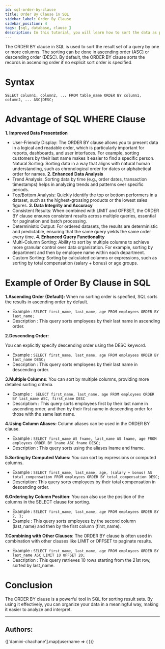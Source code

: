 ```yaml
---
id: sql-order-by-clause
title: Order By Clause in SQL
sidebar_label: Order By Clause
sidebar_position: 4
tags: [sql, database, clause ]
description: In this tutorial, you will learn how to sort the data as per the desired condition.
---
```


The ORDER BY clause in SQL is used to sort the result set of a query by one or more columns. The sorting can be done in ascending order (ASC) or descending order (DESC). By default, the ORDER BY clause sorts the records in ascending order if no explicit sort order is specified.

# Syntax 
`SELECT column1, column2, ...
FROM table_name
ORDER BY column1, column2, ... ASC|DESC; `

# Advantage of SQL WHERE Clause

**1. Improved Data Presentation**
- User-Friendly Display: The ORDER BY clause allows you to present data in a logical and readable order, which is particularly important for reports, dashboards, and user interfaces. For example, sorting customers by their last name makes it easier to find a specific person.
Natural Sorting: Sorting data in a way that aligns with natural human understanding, such as chronological order for dates or alphabetical order for names.
**2. Enhanced Data Analysis**
- Trend Analysis: Sorting data by time (e.g., order dates, transaction timestamps) helps in analyzing trends and patterns over specific periods.
- Top/Bottom Analysis: Quickly identify the top or bottom performers in a dataset, such as the highest-grossing products or the lowest sales figures.
**3. Data Integrity and Accuracy**
- Consistent Results: When combined with LIMIT and OFFSET, the ORDER BY clause ensures consistent results across multiple queries, essential for pagination and batch processing.
- Deterministic Output: For ordered datasets, the results are deterministic and predictable, ensuring that the same query yields the same order every time.
**4. Enhanced Query Functionality**
- Multi-Column Sorting: Ability to sort by multiple columns to achieve more granular control over data organization. For example, sorting by department and then by employee name within each department.
- Custom Sorting: Sorting by calculated columns or expressions, such as sorting by total compensation (salary + bonus) or age groups.

# Example of Order By Clause in SQL

**1.Ascending Order (Default):**
When no sorting order is specfied, SQL sorts the results in ascending order by default.
- Example : `SELECT first_name, last_name, age FROM employees ORDER BY last_name;`
- Description : This query sorts employees by their last name in ascending order.

**2.Descending Order:**

You can explicitly specify descending order using the DESC keyword.
- Example : `SELECT first_name, last_name, age FROM employees ORDER BY last_name DESC;`
- Description : This query sorts employees by their last name in descending order.

**3.Multiple Columns:**
You can sort by multiple columns, providing more detailed sorting criteria.
- Example : ` SELECT first_name, last_name, age FROM employees ORDER BY last_name ASC, first_name DESC`
- Descriptiom : This query sorts employees first by their last name in ascending order, and then by their first name in descending order for those with the same last name.

**4.Using Column Aliases:**
Column aliases can be used in the ORDER BY clause.
- Example : `SELECT first_name AS fname, last_name AS lname, age FROM employees ORDER BY lname ASC fname DESC;`
- Description : This query sorts using the aliases lname and fname.

**5.Sorting by Computed Values:**
You can sort by expressions or computed columns.
- Example : `SELECT first_name, last_name, age, (salary + bonus) AS total_compensation FROM employees ORDER BY total_compensation DESC;`
- Description: This query sorts employees by their total compensation in descending order.

**6.Ordering by Column Position:**
You can also use the position of the columns in the SELECT clause for sorting.
- Example : ` SELECT first_name, last_name, age FROM employees ORDER BY 2, 1; ` 
- Example : This query sorts employees by the second column (last_name) and then by the first column (first_name).

**7.Combining with Other Clauses:**
The ORDER BY clause is often used in combination with other clauses like LIMIT or OFFSET to paginate results.
- Example : `SELECT first_name, last_name, age FROM employees ORDER BY last_name ASC LIMIT 10 OFFSET 20;`
- Description : This query retrieves 10 rows starting from the 21st row, sorted by last_name.

# Conclusion
The ORDER BY clause is a powerful tool in SQL for sorting result sets. By using it effectively, you can organize your data in a meaningful way, making it easier to analyze and interpret.


---


## Authors:

<div style={{display: 'flex', flexWrap: 'wrap', justifyContent: 'space-between', gap: '10px'}}>
  {['damini-chachane'].map(username => (
    <Author key={username} username={username} />
  ))}
</div>